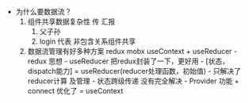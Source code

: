 - 为什么要数据流？
    1. 组件共享数据复杂性
        传 汇报 
        1. 父子孙
        2. login 代表 非包含关系组件共享
    2. 数据流管理有好多种方案
        redux
        mobx
        useContext + useReducer
            - redux 思想
            - useReducer 把redux封装了一下，更好用
            - [状态，dispatch能力] = useReducer(reducer处理函数，初始值)
            - 只解决了reducer计算 及管理
            - 状态跨级传递 没有完全解决
            - Provider 功能 + connect 优化了 = useContext
            
